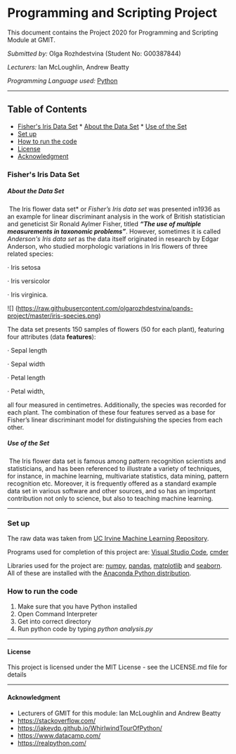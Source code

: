 # Programming and Scripting Project

This document contains the Project 2020 for Programming and Scripting Module at GMIT. 

*Submitted by:* Olga Rozhdestvina (Student No: G00387844) 

*Lecturers:* Ian McLoughlin, Andrew Beatty 

*Programming Language used:* [Python](https://www.python.org/)

------

## Table of Contents

* [Fisher's Iris Data Set](https://github.com/olgarozhdestvina/pands-problems-2020/blob/master/Problem%20Set#fisher's-iris-data-set)
			* [About the Data Set](https://github.com/olgarozhdestvina/pands-problems-2020/blob/master/Problem%20Set#about-the-data-set)
			* [Use of the Set](https://github.com/olgarozhdestvina/pands-problems-2020/blob/master/Problem%20Set#use-of-the-set)
* [Set up](https://github.com/olgarozhdestvina/pands-problems-2020/blob/master/Problem%20Set#set-up)
* [How to run the code](https://github.com/olgarozhdestvina/pands-problems-2020/blob/master/Problem%20Set#how-to-run-the-code)
* [License](https://github.com/olgarozhdestvina/pands-problems-2020/blob/master/Problem%20Set#license)
* [Acknowledgment](https://github.com/olgarozhdestvina/pands-problems-2020/blob/master/Problem%20Set#acknowledgment)


### Fisher's Iris Data Set

##### About the Data Set

​		The Iris flower data set* or *Fisher’s Iris data set* was presented in1936 as an example for linear discriminant analysis in the work of British statistician and geneticist Sir Ronald Aylmer Fisher, titled __*“The use of multiple measurements in taxonomic problems”*__. However, sometimes it is called *Anderson's Iris data set*  as the data itself originated in research by Edgar Anderson, who studied morphologic variations in Iris flowers of three related species: 

·   Iris setosa

·   Iris versicolor 

·   Iris virginica. 

 ![] (https://raw.githubusercontent.com/olgarozhdestvina/pands-project/master/iris-species.png)

 The data set presents 150 samples of flowers (50 for each plant), featuring four attributes (data **features**):

·   Sepal length

·   Sepal width

·   Petal length

·   Petal width,

all four measured in centimetres. Additionally, the species was recorded for each plant. The combination of these four features served as a base for Fisher’s linear discriminant model for distinguishing the species from each other. 

 

##### Use of the Set

​		The Iris flower data set is famous among pattern recognition scientists and statisticians, and has been referenced to illustrate a variety of techniques, for instance, in machine learning, multivariate statistics, data mining, pattern recognition etc. Moreover, it is frequently offered as a standard example data set in various software and other sources, and so has an important contribution not only to science, but also to teaching machine learning. 

------



### Set up

The raw data was taken from  [UC Irvine Machine Learning Repository](https://archive.ics.uci.edu/ml/datasets/iris). 

Programs used for completion of this project are: [Visual Studio Code](https://code.visualstudio.com/), [cmder](http://cmder.net/)

Libraries used for the project are: [numpy](https://numpy.org/), [pandas](https://pandas.pydata.org/), [matplotlib](https://matplotlib.org/) and [seaborn](https://seaborn.pydata.org/). All of these are installed with the [Anaconda Python distribution](https://www.anaconda.com/). 

 

###  How to run the code

1. Make sure that you have Python installed
2. Open Command Interpreter 
3. Get into correct directory
4. Run python code by typing *python analysis.py*

------



#### License

This project is licensed under the MIT License - see the LICENSE.md file for details

------

#### Acknowledgment

- Lecturers of GMIT for this module: Ian McLoughlin and Andrew Beatty 
- https://stackoverflow.com/
- https://jakevdp.github.io/WhirlwindTourOfPython/
- https://www.datacamp.com/
- https://realpython.com/